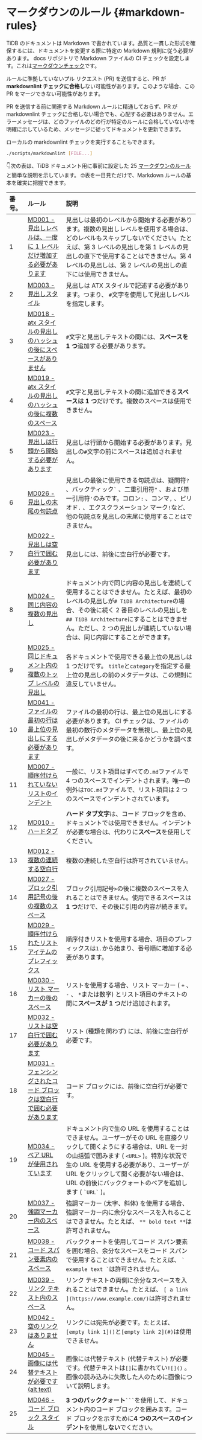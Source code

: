 # マークダウンのルール {#markdown-rules}

TiDB のドキュメントは Markdown で書かれています。品質と一貫した形式を確保するには、ドキュメントを変更する際に特定の Markdown 規則に従う必要があります。 docs リポジトリで Markdown ファイルの CI チェックを設定します。これは[マークダウンチェック](https://github.com/DavidAnson/markdownlint/blob/master/doc/Rules.md)です。

ルールに準拠していないプル リクエスト (PR) を送信すると、PR が**markdownlint チェックに合格し**ない可能性があります。このような場合、この PR をマージできない可能性があります。

PR を送信する前に関連する Markdown ルールに精通しておらず、PR が markdownlint チェックに合格しない場合でも、心配する必要はありません。エラーメッセージは、どのファイルのどの行が特定のルールに合格していないかを明確に示しているため、メッセージに従ってドキュメントを更新できます。

ローカルの markdownlint チェックを実行することもできます。

```bash
./scripts/markdownlint [FILE...]
```

👇次の表は、TiDB ドキュメント用に事前に設定した 25 [マークダウンのルール](https://github.com/DavidAnson/markdownlint/blob/master/doc/Rules.md)と簡単な説明を示しています。 🤓表を一目見ただけで、Markdown ルールの基本を確実に把握できます。

| 番号。 | ルール                                                                                                                                                                               | 説明                                                                                                                                                                                      |
| :-- | :-------------------------------------------------------------------------------------------------------------------------------------------------------------------------------- | :-------------------------------------------------------------------------------------------------------------------------------------------------------------------------------------- |
| 1   | [MD001 - 見出しレベルは、一度に 1 レベルだけ増加する必要があります](https://github.com/DavidAnson/markdownlint/blob/master/doc/Rules.md#md001---heading-levels-should-only-increment-by-one-level-at-a-time) | 見出しは最初のレベルから開始する必要があります。複数の見出しレベルを使用する場合は、どのレベルもスキップしないでください。たとえば、第 3 レベルの見出しを第 1 レベルの見出しの直下で使用することはできません。第 4 レベルの見出しは、第 2 レベルの見出しの直下には使用できません。                                         |
| 2   | [MD003 - 見出しスタイル](https://github.com/DavidAnson/markdownlint/blob/master/doc/Rules.md#md003---heading-style)                                                                      | 見出しは ATX スタイルで記述する必要があります。つまり、 `#`文字を使用して見出しレベルを指定します。                                                                                                                                  |
| 3   | [MD018 - atx スタイルの見出しのハッシュの後にスペースがありません](https://github.com/DavidAnson/markdownlint/blob/master/doc/Rules.md#md018---no-space-after-hash-on-atx-style-heading)                    | `#`文字と見出しテキストの間には、**スペースを 1 つ**追加する必要があります。                                                                                                                                             |
| 4   | [MD019 - atx スタイルの見出しのハッシュの後に複数のスペース](https://github.com/DavidAnson/markdownlint/blob/master/doc/Rules.md#md019---multiple-spaces-after-hash-on-atx-style-heading)                | `#`文字と見出しテキストの間に追加できる**スペースは 1 つ**だけです。複数のスペースは使用できません。                                                                                                                                 |
| 5   | [MD023 - 見出しは行頭から開始する必要があります](https://github.com/DavidAnson/markdownlint/blob/master/doc/Rules.md#md023---headings-must-start-at-the-beginning-of-the-line)                       | 見出しは行頭から開始する必要があります。見出しの`#`文字の前にスペースは追加されません。                                                                                                                                           |
| 6   | [MD026 - 見出しの末尾の句読点](https://github.com/DavidAnson/markdownlint/blob/master/doc/Rules.md#md026---trailing-punctuation-in-heading)                                                 | 見出しの最後に使用できる句読点は、疑問符`?` 、バックティック`` ` `` 、二重引用符`"` 、および単一引用符`'`のみです。コロン`:` 、コンマ`,` 、ピリオド`.` 、エクスクラメーション マーク`!`など、他の句読点を見出しの末尾に使用することはできません。                                              |
| 7   | [MD022 - 見出しは空白行で囲む必要があります](https://github.com/DavidAnson/markdownlint/blob/master/doc/Rules.md#md022---headings-should-be-surrounded-by-blank-lines)                             | 見出しには、前後に空白行が必要です。                                                                                                                                                                      |
| 8   | [MD024 - 同じ内容の複数の見出し](https://github.com/DavidAnson/markdownlint/blob/master/doc/Rules.md#md024---multiple-headings-with-the-same-content)                                        | ドキュメント内で同じ内容の見出しを連続して使用することはできません。たとえば、最初のレベルの見出しが`# TiDB Architecture`の場合、その後に続く 2 番目のレベルの見出しを`## TiDB Architecture`にすることはできません。ただし、2 つの見出しが連続していない場合は、同じ内容にすることができます。                 |
| 9   | [MD025 - 同じドキュメント内の複数のトップ レベルの見出し](https://github.com/DavidAnson/markdownlint/blob/master/doc/Rules.md#md025---multiple-top-level-headings-in-the-same-document)                  | 各ドキュメントで使用できる最上位の見出しは 1 つだけです。 `title`と`category`を指定する最上位の見出しの前のメタデータは、この規則に違反していません。                                                                                                   |
| 10  | [MD041 - ファイルの最初の行は最上位の見出しにする必要があります](https://github.com/DavidAnson/markdownlint/blob/master/doc/Rules.md#md041---first-line-in-file-should-be-a-top-level-heading)               | ファイルの最初の行は、最上位の見出しにする必要があります。 CI チェックは、ファイルの最初の数行のメタデータを無視し、最上位の見出しがメタデータの後に来るかどうかを調べます。                                                                                                |
| 11  | [MD007 - 順序付けられていないリストのインデント](https://github.com/DavidAnson/markdownlint/blob/master/doc/Rules.md#md007---unordered-list-indentation)                                             | 一般に、リスト項目はすべての`.md`ファイルで 4 つのスペースでインデントされます。唯一の例外は`TOC.md`ファイルで、リスト項目は 2 つのスペースでインデントされています。                                                                                            |
| 12  | [MD010 - ハードタブ](https://github.com/DavidAnson/markdownlint/blob/master/doc/Rules.md#md010---hard-tabs)                                                                            | **ハード タブ文字**は、コード ブロックを含め、ドキュメントでは使用できません。インデントが必要な場合は、代わりに<strong>スペース</strong>を使用してください。                                                                                              |
| 13  | [MD012 - 複数の連続する空白行](https://github.com/DavidAnson/markdownlint/blob/master/doc/Rules.md#md012---multiple-consecutive-blank-lines)                                                | 複数の連続した空白行は許可されていません。                                                                                                                                                                   |
| 14  | [MD027 - ブロック引用記号の後の複数のスペース](https://github.com/DavidAnson/markdownlint/blob/master/doc/Rules.md#md027---multiple-spaces-after-blockquote-symbol)                                 | ブロック引用記号`>`の後に複数のスペースを入れることはできません。使用できるスペースは**1 つ**だけで、その後に引用の内容が続きます。                                                                                                                  |
| 15  | [MD029 - 順序付けられたリスト アイテムのプレフィックス](https://github.com/DavidAnson/markdownlint/blob/master/doc/Rules.md#md029---ordered-list-item-prefix)                                           | 順序付きリストを使用する場合、項目のプレフィックスは`1.`から始まり、番号順に増加する必要があります。                                                                                                                                    |
| 16  | [MD030 - リスト マーカーの後のスペース](https://github.com/DavidAnson/markdownlint/blob/master/doc/Rules.md#md030---spaces-after-list-markers)                                                  | リストを使用する場合、リスト マーカー ( `+` 、 `-` 、 `*`または数字) とリスト項目のテキストの間に**スペースが 1 つ**だけ追加されます。                                                                                                        |
| 17  | [MD032 - リストは空白行で囲む必要があります](https://github.com/DavidAnson/markdownlint/blob/master/doc/Rules.md#md032---lists-should-be-surrounded-by-blank-lines)                                | リスト (種類を問わず) には、前後に空白行が必要です。                                                                                                                                                            |
| 18  | [MD031 - フェンシングされたコード ブロックは空白行で囲む必要があります](https://github.com/DavidAnson/markdownlint/blob/master/doc/Rules.md#md031---fenced-code-blocks-should-be-surrounded-by-blank-lines)     | コード ブロックには、前後に空白行が必要です。                                                                                                                                                                 |
| 19  | [MD034 - ベア URL が使用されています](https://github.com/DavidAnson/markdownlint/blob/master/doc/Rules.md#md034---bare-url-used)                                                             | ドキュメント内で生の URL を使用することはできません。ユーザーがその URL を直接クリックして開くようにする場合は、URL を一対の山括弧で囲みます ( `<URL>` )。特別な状況で生の URL を使用する必要があり、ユーザーが URL をクリックして開く必要がない場合は、URL の前後にバッククォートのペアを追加します ( `` `URL` `` )。 |
| 20  | [MD037 - 強調マーカー内のスペース](https://github.com/DavidAnson/markdownlint/blob/master/doc/Rules.md#md037---spaces-inside-emphasis-markers)                                                | 強調マーカー (太字、斜体) を使用する場合、強調マーカー内に余分なスペースを入れることはできません。たとえば、 `** bold text **`は許可されません。                                                                                                     |
| 21  | [MD038 - コード スパン要素内のスペース](https://github.com/DavidAnson/markdownlint/blob/master/doc/Rules.md#md038---spaces-inside-code-span-elements)                                           | バッククォートを使用してコード スパン要素を囲む場合、余分なスペースをコード スパンで使用することはできません。たとえば、 `` ` example text ` ``は許可されません。                                                                                           |
| 22  | [MD039 - リンク テキスト内のスペース](https://github.com/DavidAnson/markdownlint/blob/master/doc/Rules.md#md039---spaces-inside-link-text)                                                     | リンク テキストの両側に余分なスペースを入れることはできません。たとえば、 `[ a link ](https://www.example.com/)`は許可されません。                                                                                                   |
| 23  | [MD042 - 空のリンクはありません](https://github.com/DavidAnson/markdownlint/blob/master/doc/Rules.md#md042---no-empty-links)                                                                 | リンクには宛先が必要です。たとえば、 `[empty link 1]()`と`[empty link 2](#)`は使用できません。                                                                                                                      |
| 24  | [MD045 - 画像には代替テキストが必要です (alt text)](https://github.com/DavidAnson/markdownlint/blob/master/doc/Rules.md#md045---images-should-have-alternate-text-alt-text)                      | 画像には代替テキスト (代替テキスト) が必要です。代替テキストは`[]`に書かれてい`![]()` 。画像の読み込みに失敗した人のために画像について説明します。                                                                                                       |
| 25  | [MD046 - コード ブロック スタイル](https://github.com/DavidAnson/markdownlint/blob/master/doc/Rules.md#md046---code-block-style)                                                             | **3 つのバッククォート**` ``` `を使用して、ドキュメント内のコード ブロックを囲みます。コード ブロックを示すために<strong>4 つのスペースのインデント</strong>を使用し<strong>ない</strong>でください。                                                            |
